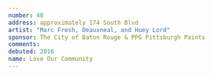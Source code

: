 ```yaml
---
number: 40
address: approximately 174 South Blvd
artist: "Marc Fresh, Oeauxneal, and Huey Lord"
sponsor: The City of Baton Rouge & PPG Pittsburgh Paints
comments:
debuted: 2016
name: Love Our Community
---
```

